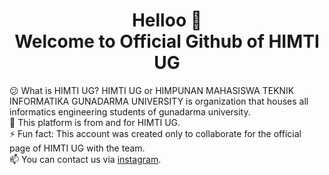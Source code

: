 <h1 align="center">Helloo 👋<br>Welcome to Official Github of HIMTI UG</h1>
😕 What is HIMTI UG? HIMTI UG or HIMPUNAN MAHASISWA TEKNIK INFORMATIKA GUNADARMA UNIVERSITY is organization that houses all informatics engineering students of gunadarma university.<br>
🔭 This platform is from and for HIMTI UG. <br>
⚡ Fun fact: This account was created only to collaborate for the official page of HIMTI UG with the team. <br>
📫 You can contact us via <a href="https://www.instagram.com/himtiug/">instagram</a>.

<!--
**himtiug/himtiug** is a ✨ _special_ ✨ repository because its `README.md` (this file) appears on your GitHub profile.

Here are some ideas to get you started:

- 🔭 I’m currently working on 
- 🌱 I’m currently learning ...
- 👯 I’m looking to collaborate on ...
- 🤔 I’m looking for help with ...
- 💬 Ask me about ...
- 📫 How to reach me: ...
- 😄 Pronouns: ...
- ⚡ Fun fact: ...
-->
